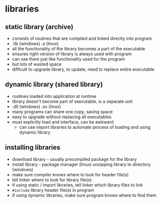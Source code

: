 # libraries

## static library (archive)

- consists of routines that are compiled and linked directly into program
- .lib (windows) .a (linux)
- all the functionality of the library becomes a part of the executable
- ensures right version of library is always used with program
- can use them just like functionality used for the program
- but lots of wasted space
- difficult to upgrade library, to update, need to replace entire executable

## dynamic library (shared library)

- routines loaded into application at runtime
- library doesn't become part of executable, is a separate unit
- .dll (windows) .so (linux)
- many programs can share one copy, saving space
- easy to upgrade without replacing all executables
- must explicitly load and interface, can be awkward
  - can use import libraries to automate process of loading and using dynamic library

## installing libraries

- download library - usually precompiled package for the library
- install library - package manager (linux) unzipping library to directory (windows)
- make sure compiler knows where to look for header file(s)
- tell linker where to look for library file(s)
- if using static / import libraries, tell linker which library files to link
- `#include` library header file(s) in program
- if using dynamic libraries, make sure program knows where to find them
